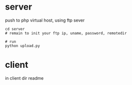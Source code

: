 # server
push to php virtual host, using ftp sever
```
cd server
# remain to init your ftp ip, uname, password, remotedir

# run
python upload.py
```
# client
in client dir readme
